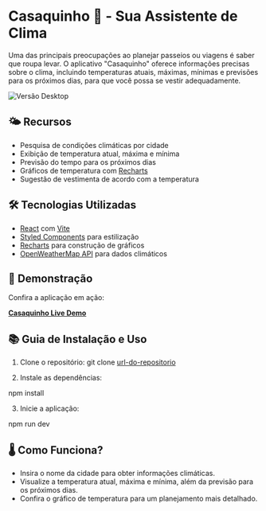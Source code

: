 # Casaquinho 🧥 - Sua Assistente de Clima

Uma das principais preocupações ao planejar passeios ou viagens é saber que roupa levar. O aplicativo "Casaquinho" oferece informações precisas sobre o clima, incluindo temperaturas atuais, máximas, mínimas e previsões para os próximos dias, para que você possa se vestir adequadamente.

![Versão Desktop](link-para-imagem-desktop)

## 🌤️ Recursos

- Pesquisa de condições climáticas por cidade
- Exibição de temperatura atual, máxima e mínima
- Previsão do tempo para os próximos dias
- Gráficos de temperatura com [Recharts](https://recharts.org/en-US/)
- Sugestão de vestimenta de acordo com a temperatura

## 🛠️ Tecnologias Utilizadas

- [React](https://reactjs.org/) com [Vite](https://vitejs.dev/)
- [Styled Components](https://styled-components.com/) para estilização
- [Recharts](https://recharts.org/en-US/) para construção de gráficos
- [OpenWeatherMap API](https://openweathermap.org/) para dados climáticos

## 🚀 Demonstração

Confira a aplicação em ação:

[**Casaquinho Live Demo**](link-para-demo)

## 📚 Guia de Instalação e Uso

1. Clone o repositório:
  git clone [url-do-repositorio](https://github.com/natyhtpsm/projeto25-levo-um-casaquinho/)

2. Instale as dependências:

  npm install

3. Inicie a aplicação:

  npm run dev

## 🌡️ Como Funciona?

- Insira o nome da cidade para obter informações climáticas.
- Visualize a temperatura atual, máxima e mínima, além da previsão para os próximos dias.
- Confira o gráfico de temperatura para um planejamento mais detalhado.
